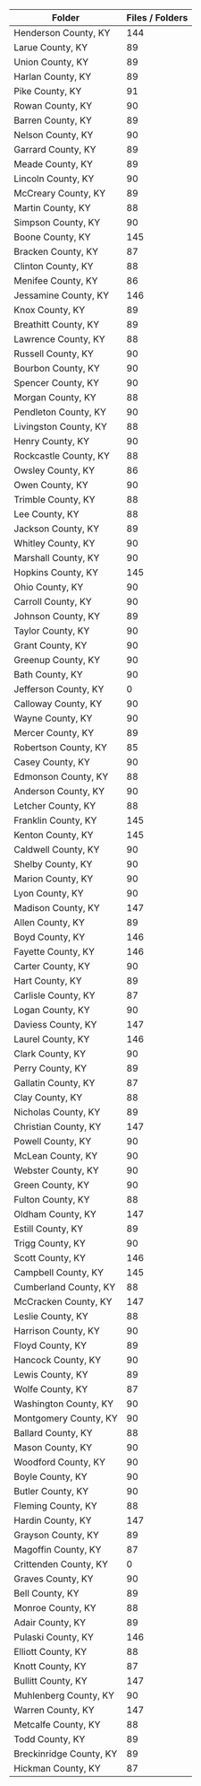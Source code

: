 | Folder                  |   Files / Folders |
|-------------------------|-------------------|
| Henderson County, KY    |               144 |
| Larue County, KY        |                89 |
| Union County, KY        |                89 |
| Harlan County, KY       |                89 |
| Pike County, KY         |                91 |
| Rowan County, KY        |                90 |
| Barren County, KY       |                89 |
| Nelson County, KY       |                90 |
| Garrard County, KY      |                89 |
| Meade County, KY        |                89 |
| Lincoln County, KY      |                90 |
| McCreary County, KY     |                89 |
| Martin County, KY       |                88 |
| Simpson County, KY      |                90 |
| Boone County, KY        |               145 |
| Bracken County, KY      |                87 |
| Clinton County, KY      |                88 |
| Menifee County, KY      |                86 |
| Jessamine County, KY    |               146 |
| Knox County, KY         |                89 |
| Breathitt County, KY    |                89 |
| Lawrence County, KY     |                88 |
| Russell County, KY      |                90 |
| Bourbon County, KY      |                90 |
| Spencer County, KY      |                90 |
| Morgan County, KY       |                88 |
| Pendleton County, KY    |                90 |
| Livingston County, KY   |                88 |
| Henry County, KY        |                90 |
| Rockcastle County, KY   |                88 |
| Owsley County, KY       |                86 |
| Owen County, KY         |                90 |
| Trimble County, KY      |                88 |
| Lee County, KY          |                88 |
| Jackson County, KY      |                89 |
| Whitley County, KY      |                90 |
| Marshall County, KY     |                90 |
| Hopkins County, KY      |               145 |
| Ohio County, KY         |                90 |
| Carroll County, KY      |                90 |
| Johnson County, KY      |                89 |
| Taylor County, KY       |                90 |
| Grant County, KY        |                90 |
| Greenup County, KY      |                90 |
| Bath County, KY         |                90 |
| Jefferson County, KY    |                 0 |
| Calloway County, KY     |                90 |
| Wayne County, KY        |                90 |
| Mercer County, KY       |                89 |
| Robertson County, KY    |                85 |
| Casey County, KY        |                90 |
| Edmonson County, KY     |                88 |
| Anderson County, KY     |                90 |
| Letcher County, KY      |                88 |
| Franklin County, KY     |               145 |
| Kenton County, KY       |               145 |
| Caldwell County, KY     |                90 |
| Shelby County, KY       |                90 |
| Marion County, KY       |                90 |
| Lyon County, KY         |                90 |
| Madison County, KY      |               147 |
| Allen County, KY        |                89 |
| Boyd County, KY         |               146 |
| Fayette County, KY      |               146 |
| Carter County, KY       |                90 |
| Hart County, KY         |                89 |
| Carlisle County, KY     |                87 |
| Logan County, KY        |                90 |
| Daviess County, KY      |               147 |
| Laurel County, KY       |               146 |
| Clark County, KY        |                90 |
| Perry County, KY        |                89 |
| Gallatin County, KY     |                87 |
| Clay County, KY         |                88 |
| Nicholas County, KY     |                89 |
| Christian County, KY    |               147 |
| Powell County, KY       |                90 |
| McLean County, KY       |                90 |
| Webster County, KY      |                90 |
| Green County, KY        |                90 |
| Fulton County, KY       |                88 |
| Oldham County, KY       |               147 |
| Estill County, KY       |                89 |
| Trigg County, KY        |                90 |
| Scott County, KY        |               146 |
| Campbell County, KY     |               145 |
| Cumberland County, KY   |                88 |
| McCracken County, KY    |               147 |
| Leslie County, KY       |                88 |
| Harrison County, KY     |                90 |
| Floyd County, KY        |                89 |
| Hancock County, KY      |                90 |
| Lewis County, KY        |                89 |
| Wolfe County, KY        |                87 |
| Washington County, KY   |                90 |
| Montgomery County, KY   |                90 |
| Ballard County, KY      |                88 |
| Mason County, KY        |                90 |
| Woodford County, KY     |                90 |
| Boyle County, KY        |                90 |
| Butler County, KY       |                90 |
| Fleming County, KY      |                88 |
| Hardin County, KY       |               147 |
| Grayson County, KY      |                89 |
| Magoffin County, KY     |                87 |
| Crittenden County, KY   |                 0 |
| Graves County, KY       |                90 |
| Bell County, KY         |                89 |
| Monroe County, KY       |                88 |
| Adair County, KY        |                89 |
| Pulaski County, KY      |               146 |
| Elliott County, KY      |                88 |
| Knott County, KY        |                87 |
| Bullitt County, KY      |               147 |
| Muhlenberg County, KY   |                90 |
| Warren County, KY       |               147 |
| Metcalfe County, KY     |                88 |
| Todd County, KY         |                89 |
| Breckinridge County, KY |                89 |
| Hickman County, KY      |                87 |